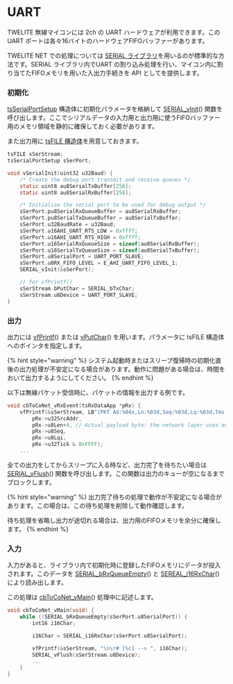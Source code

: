 # UART

TWELITE 無線マイコンには 2ch の UART ハードウェアが利用できます。この UART ポートは各々16バイトのハードウェアFIFOバッファーがあります。

TWELITE NET での処理については [SERIAL ライブラリ](broken-reference)を用いるのが標準的な方法です。SERIAL ライブラリ内でUART の割り込み処理を行い、マイコン内に割り当てたFIFOメモリを用いた入出力手続きを API としてを提供します。

### 初期化

[tsSerialPortSetup](serial-raiburari/tsserialportsetup.md) 構造体に初期化パラメータを格納して [SERIAL_vInit](serial-raiburari/serial_vinit.md)() 関数を呼び出します。ここでシリアルデータの入力用と出力用に使うFIFOバッファー用のメモリ領域を静的に確保しておく必要があります。

また出力用に [tsFILE 構造体](fprintf-raiburari/tsfile.md)を用意しておきます。

```c
tsFILE sSerStream;
tsSerialPortSetup sSerPort;

void vSerialInit(uint32 u32Baud) {
	/* Create the debug port transmit and receive queues */
	static uint8 au8SerialTxBuffer[256];
	static uint8 au8SerialRxBuffer[256];

	/* Initialise the serial port to be used for debug output */
	sSerPort.pu8SerialRxQueueBuffer = au8SerialRxBuffer;
	sSerPort.pu8SerialTxQueueBuffer = au8SerialTxBuffer;
	sSerPort.u32BaudRate = u32Baud;
	sSerPort.u16AHI_UART_RTS_LOW = 0xffff;
	sSerPort.u16AHI_UART_RTS_HIGH = 0xffff;
	sSerPort.u16SerialRxQueueSize = sizeof(au8SerialRxBuffer);
	sSerPort.u16SerialTxQueueSize = sizeof(au8SerialTxBuffer);
	sSerPort.u8SerialPort = UART_PORT_SLAVE;
	sSerPort.u8RX_FIFO_LEVEL = E_AHI_UART_FIFO_LEVEL_1;
	SERIAL_vInit(&sSerPort);

	// for vfPrintf()
	sSerStream.bPutChar = SERIAL_bTxChar;
	sSerStream.u8Device = UART_PORT_SLAVE;
}
```

### 出力

出力には [vfPrintf](fprintf-raiburari/vfprintf.md)() または [vPutChar](fprintf-raiburari/vputchar.md)() を用います。パラメータに tsFILE 構造体へのポインタを指定します。

{% hint style="warning" %}
システム起動時またはスリープ復帰時の初期化直後の出力処理が不安定になる場合があります。動作に問題がある場合は、時間をおいて出力するようにしてください。
{% endhint %}



以下は無線パケット受信時に、パケットの情報を出力する例です。

```c
void cbToCoNet_vRxEvent(tsRxDataApp *pRx) {
	vfPrintf(&sSerStream, LB"[PKT Ad:%04x,Ln:%03d,Seq:%03d,Lq:%03d,Tms:%05d \"",
		pRx->u32SrcAddr,
		pRx->u8Len+4, // Actual payload byte: the network layer uses additional 4 bytes.
		pRx->u8Seq,
		pRx->u8Lqi,
		pRx->u32Tick & 0xFFFF);
	...
```



全ての出力をしてからスリープに入る時など、出力完了を待ちたい場合は [SERIAL_vFlush](serial-raiburari/serial_vflush.md)() 関数を呼び出します。この関数は出力のキューが空になるまでブロックします。

{% hint style="warning" %}
出力完了待ちの処理で動作が不安定になる場合があります。この場合は、この待ち処理を削除して動作確認します。

待ち処理を省略し出力が途切れる場合は、出力用のFIFOメモリを余分に確保します。
{% endhint %}

### 入力

入力があると、ライブラリ内で初期化時に登録したFIFOメモリにデータが投入されます。このデータを [SERIAL_bRxQueueEmpty](serial-raiburari/serial_brxqueueempty.md)() と [SEREAL_i16RxChar](serial-raiburari/serial_i16rxchar.md)() により読み出します。

この処理は [cbToCoNet_vMain](../../../twelite-net-api-ref/krubakku/cbtoconet_vmain.md)() 処理中に記述します。

```c
void cbToCoNet_vMain(void) {
	while (!SERIAL_bRxQueueEmpty(sSerPort.u8SerialPort)) {
		int16 i16Char;

		i16Char = SERIAL_i16RxChar(sSerPort.u8SerialPort);

		vfPrintf(&sSerStream, "\n\r# [%c] --> ", i16Char);
	    SERIAL_vFlush(sSerStream.u8Device);
		...
	}
}
```
